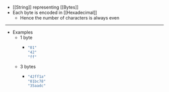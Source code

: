 - [[String]] representing [[Bytes]]
- Each byte is encoded in [[Hexadecimal]]
	- Hence the number of characters is always even
- ---
- Examples
	- 1 byte
		- ``` clojure
		  "01"
		  "42"
		  "ff"
		  ```
	- 3 bytes
		- ``` clojure
		  "42ff1a"
		  "01bc78"
		  "35aadc"
		  ```